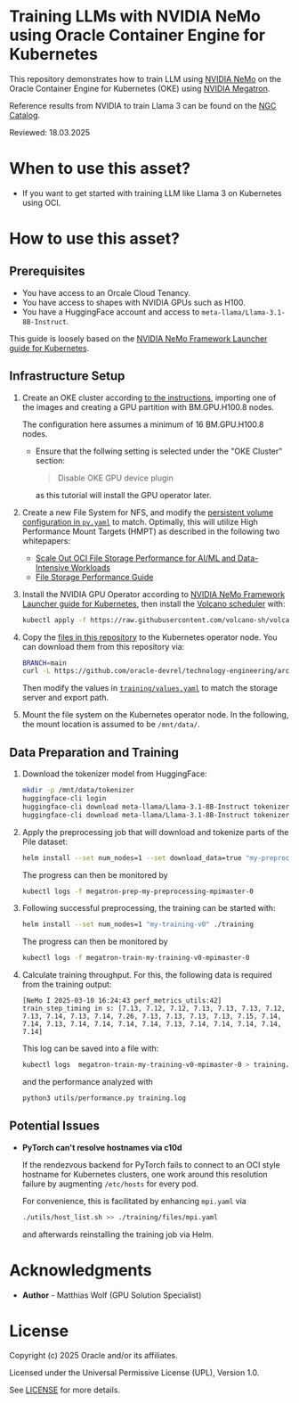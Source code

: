 # Training LLMs with NVIDIA NeMo using Oracle Container Engine for Kubernetes

This repository demonstrates how to train LLM using
[NVIDIA NeMo](https://www.nvidia.com/en-gb/ai-data-science/products/nemo/)
on the Oracle Container Engine for Kubernetes (OKE) using
[NVIDIA Megatron](https://developer.nvidia.com/megatron-core).

Reference results from NVIDIA to train Llama 3 can be found on the
[NGC Catalog](https://catalog.ngc.nvidia.com/orgs/nvidia/teams/dgxc-benchmarking/resources/llama3-dgxc-benchmarking).

Reviewed: 18.03.2025

# When to use this asset?

* If you want to get started with training LLM like Llama 3 on Kubernetes using OCI.

# How to use this asset?

## Prerequisites

* You have access to an Orcale Cloud Tenancy.
* You have access to shapes with NVIDIA GPUs such as H100.
* You have a HuggingFace account and access to `meta-llama/Llama-3.1-8B-Instruct`.

This guide is loosely based on the
[NVIDIA NeMo Framework Launcher guide for Kubernetes](https://docs.nvidia.com/nemo-framework/user-guide/24.07/playbooks/kubernetes.html).

## Infrastructure Setup

1. Create an OKE cluster according
   [to the instructions](https://github.com/oracle-quickstart/oci-hpc-oke/tree/main#instructions-for-deploying-an-oke-cluster-with-gpus-and-rdma-connectivity),
   importing one of the images and creating a GPU partition with BM.GPU.H100.8 nodes.

   The configuration here assumes a minimum of 16 BM.GPU.H100.8 nodes.

   - Ensure that the follwing setting is selected under the "OKE Cluster" section:

     > Disable OKE GPU device plugin

     as this tutorial will install the GPU operator later.

2. Create a new File System for NFS, and modify the [persistent volume configuration in `pv.yaml`](./files/pv.yaml) to match.
   Optimally, this will utilize High Performance Mount Targets (HMPT) as described in the following two whitepapers:
   * [Scale Out OCI File Storage Performance for AI/ML and
Data-Intensive Workloads](https://docs.oracle.com/en-us/iaas/Content/Resources/Assets/whitepapers/scale-out-oci-file-storage-performance-for-data-intensive-workloads.pdf)
   * [File Storage Performance Guide](https://docs.oracle.com/en-us/iaas/Content/Resources/Assets/whitepapers/file-storage-performance-guide.pdf)

3. Install the NVIDIA GPU Operator according to
   [NVIDIA NeMo Framework Launcher guide for Kubernetes](https://docs.nvidia.com/nemo-framework/user-guide/24.07/playbooks/kubernetes.html), then install the [Volcano scheduler](https://github.com/volcano-sh/volcano) with:
   ```sh
   kubectl apply -f https://raw.githubusercontent.com/volcano-sh/volcano/master/installer/volcano-development.yaml
   ```

4. Copy the [files in this repository](./files) to the Kubernetes operator node.
   You can download them from this repository via:
   ```sh
   BRANCH=main
   curl -L https://github.com/oracle-devrel/technology-engineering/archive/refs/heads/${BRANCH}.tar.gz|tar xzf - --strip-components=6 technology-engineering-${BRANCH}/cloud-infrastructure/ai-infra-gpu/ai-infrastructure/nemo-megatron-training-oke/files
   ```
   
   Then modify the values in [`training/values.yaml`](./files/training/values.yaml) to match the storage server and export path.

5. Mount the file system on the Kubernetes operator node. In the following, the mount location is assumed to be `/mnt/data/`.

## Data Preparation and Training

1. Download the tokenizer model from HuggingFace:
   ```sh
   mkdir -p /mnt/data/tokenizer
   huggingface-cli login
   huggingface-cli download meta-llama/Llama-3.1-8B-Instruct tokenizer_config.json --local-dir /mnt/data/tokenizer
   huggingface-cli download meta-llama/Llama-3.1-8B-Instruct tokenizer.json --local-dir /mnt/data/tokenizer
   ```

2. Apply the preprocessing job that will download and tokenize parts of the Pile dataset:
   ```sh
   helm install --set num_nodes=1 --set download_data=true "my-preprocessing" ./training
   ```

   The progress can then be monitored by
   ```sh
   kubectl logs -f megatron-prep-my-preprocessing-mpimaster-0
   ```

3. Following successful preprocessing, the training can be started with:
   ```sh
   helm install --set num_nodes=1 "my-training-v0" ./training
   ```

   The progress can then be monitored by
   ```sh
   kubectl logs -f megatron-train-my-training-v0-mpimaster-0
   ```

4. Calculate training throughput. For this, the following data is required from the training output:
   ```
   [NeMo I 2025-03-10 16:24:43 perf_metrics_utils:42] train_step_timing in s: [7.13, 7.12, 7.12, 7.13, 7.13, 7.13, 7.12, 7.13, 7.14, 7.13, 7.14, 7.26, 7.13, 7.13, 7.13, 7.13, 7.15, 7.14, 7.14, 7.13, 7.14, 7.14, 7.14, 7.14, 7.13, 7.14, 7.14, 7.14, 7.14, 7.14]
   ```
   This log can be saved into a file with:
   ```sh
   kubectl logs  megatron-train-my-training-v0-mpimaster-0 > training.log
   ```
   and the performance analyzed with
   ```sh
   python3 utils/performance.py training.log
   ```

## Potential Issues

* **PyTorch can't resolve hostnames via c10d**

  If the rendezvous backend for PyTorch fails to connect to an OCI style
  hostname for Kubernetes clusters, one work around this resolution failure by
  augmenting `/etc/hosts` for every pod.

  For convenience, this is facilitated by enhancing `mpi.yaml` via
  ```sh
  ./utils/host_list.sh >> ./training/files/mpi.yaml
  ```
  and afterwards reinstalling the training job via Helm.

# Acknowledgments

- **Author** - Matthias Wolf (GPU Solution Specialist)

# License
 
Copyright (c) 2025 Oracle and/or its affiliates.
 
Licensed under the Universal Permissive License (UPL), Version 1.0.
 
See [LICENSE](https://github.com/oracle-devrel/technology-engineering/blob/main/LICENSE) for more details.
